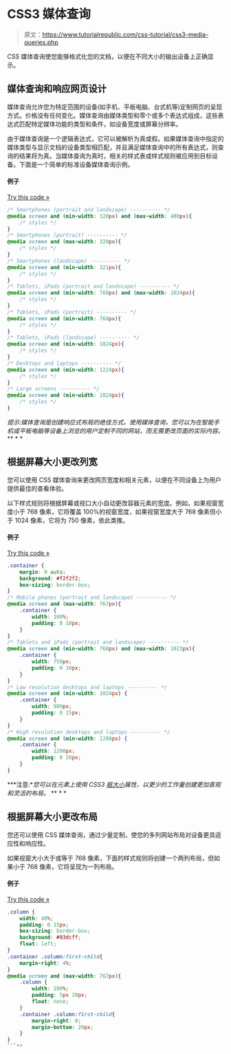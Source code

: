 # CSS3 媒体查询

> 原文：<https://www.tutorialrepublic.com/css-tutorial/css3-media-queries.php>

CSS 媒体查询使您能够格式化您的文档，以便在不同大小的输出设备上正确显示。

## 媒体查询和响应网页设计

媒体查询允许您为特定范围的设备(如手机、平板电脑、台式机等)定制网页的呈现方式。价格没有任何变化。媒体查询由媒体类型和零个或多个表达式组成，这些表达式匹配特定媒体功能的类型和条件，如设备宽度或屏幕分辨率。

由于媒体查询是一个逻辑表达式，它可以被解析为真或假。如果媒体查询中指定的媒体类型与显示文档的设备类型相匹配，并且满足媒体查询中的所有表达式，则查询的结果将为真。当媒体查询为真时，相关的样式表或样式规则被应用到目标设备。下面是一个简单的标准设备媒体查询示例。

#### 例子

[Try this code »](../codelab.php?topic=css3&file=media-queries "Try this code using online Editor")

```css
/* Smartphones (portrait and landscape) ---------- */
@media screen and (min-width: 320px) and (max-width: 480px){
    /* styles */
}
/* Smartphones (portrait) ---------- */
@media screen and (max-width: 320px){
    /* styles */
}
/* Smartphones (landscape) ---------- */
@media screen and (min-width: 321px){
    /* styles */
}
/* Tablets, iPads (portrait and landscape) ---------- */
@media screen and (min-width: 768px) and (max-width: 1024px){
    /* styles */
}
/* Tablets, iPads (portrait) ---------- */
@media screen and (min-width: 768px){
    /* styles */
}
/* Tablets, iPads (landscape) ---------- */
@media screen and (min-width: 1024px){
    /* styles */
}
/* Desktops and laptops ---------- */
@media screen and (min-width: 1224px){
    /* styles */
}
/* Large screens ---------- */
@media screen and (min-width: 1824px){
    /* styles */
}
```

 *提示:媒体查询是创建响应式布局的绝佳方式。使用媒体查询，您可以为在智能手机或平板电脑等设备上浏览的用户定制不同的网站，而无需更改页面的实际内容。*  ** * *

## 根据屏幕大小更改列宽

您可以使用 CSS 媒体查询来更改网页宽度和相关元素，以便在不同设备上为用户提供最佳的查看体验。

以下样式规则将根据屏幕或视口大小自动更改容器元素的宽度。例如，如果视窗宽度小于 768 像素，它将覆盖 100%的视窗宽度，如果视窗宽度大于 768 像素但小于 1024 像素，它将为 750 像素，依此类推。

#### 例子

[Try this code »](../codelab.php?topic=css3&file=change-container-width-using-media-query "Try this code using online Editor")

```css
.container {
    margin: 0 auto;
    background: #f2f2f2;
    box-sizing: border-box;
}
/* Mobile phones (portrait and landscape) ---------- */
@media screen and (max-width: 767px){
    .container {
        width: 100%;
        padding: 0 10px;
    }
}
/* Tablets and iPads (portrait and landscape) ---------- */
@media screen and (min-width: 768px) and (max-width: 1023px){
    .container {
        width: 750px;
        padding: 0 10px;
    }
}
/* Low resolution desktops and laptops ---------- */
@media screen and (min-width: 1024px) {
    .container {
        width: 980px;
        padding: 0 15px;
    }
}
/* High resolution desktops and laptops ---------- */
@media screen and (min-width: 1280px) {
    .container {
        width: 1200px;
        padding: 0 20px;
    }
}
```

 ***注意:**您可以在元素上使用 CSS3 [框大小](css3-box-sizing.php)属性，以更少的工作量创建更加直观和灵活的布局。*  ** * *

## 根据屏幕大小更改布局

您还可以使用 CSS 媒体查询，通过少量定制，使您的多列网站布局对设备更具适应性和响应性。

如果视窗大小大于或等于 768 像素，下面的样式规则将创建一个两列布局，但如果小于 768 像素，它将呈现为一列布局。

#### 例子

[Try this code »](../codelab.php?topic=css3&file=make-responsive-design-with-media-query "Try this code using online Editor")

```css
.column {
    width: 48%;
    padding: 0 15px;
    box-sizing: border-box;
    background: #93dcff;
    float: left;
}
.container .column:first-child{
    margin-right: 4%;
}
@media screen and (max-width: 767px){
    .column {
        width: 100%;
        padding: 5px 20px;
        float: none;
    }
    .container .column:first-child{
        margin-right: 0;
        margin-bottom: 20px;
    }
}
```**